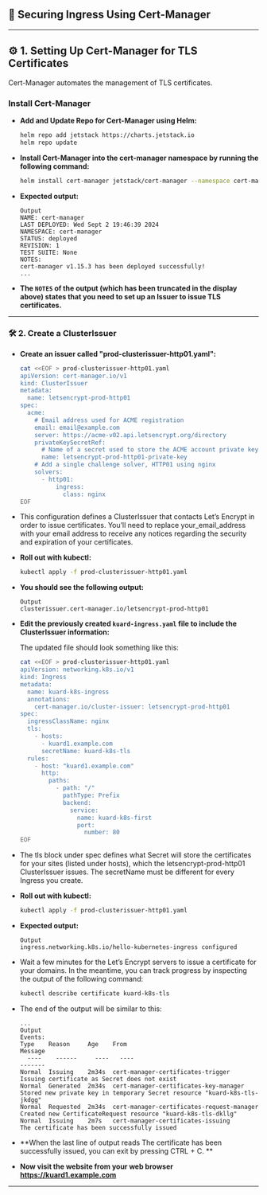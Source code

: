 ## **🔐 **Securing Ingress Using Cert-Manager****

---

## **⚙️ **1. Setting Up Cert-Manager for TLS Certificates****

Cert-Manager automates the management of TLS certificates.

### **Install Cert-Manager**

- **Add and Update Repo for Cert-Manager using Helm:**

    ```bash
    helm repo add jetstack https://charts.jetstack.io
    helm repo update
    ```

- **Install Cert-Manager into the cert-manager namespace by running the following command:**

    ```bash
    helm install cert-manager jetstack/cert-manager --namespace cert-manager --create-namespace --version v1.15.3 --set crds.enabled=true
    ```

- **Expected output:**
    ```text
    Output
    NAME: cert-manager
    LAST DEPLOYED: Wed Sept 2 19:46:39 2024
    NAMESPACE: cert-manager
    STATUS: deployed
    REVISION: 1
    TEST SUITE: None
    NOTES:
    cert-manager v1.15.3 has been deployed successfully!
    ...
    ```

- **The `NOTES` of the output (which has been truncated in the display above) states that you need to set up an Issuer
  to issue TLS certificates.**

---

### **🛠️ **2. Create a ClusterIssuer****

- **Create an issuer called "prod-clusterissuer-http01.yaml":**

    ```bash
    cat <<EOF > prod-clusterissuer-http01.yaml
    apiVersion: cert-manager.io/v1
    kind: ClusterIssuer
    metadata:
      name: letsencrypt-prod-http01
    spec:
      acme:
        # Email address used for ACME registration
        email: email@example.com
        server: https://acme-v02.api.letsencrypt.org/directory
        privateKeySecretRef:
          # Name of a secret used to store the ACME account private key
          name: letsencrypt-prod-http01-private-key
        # Add a single challenge solver, HTTP01 using nginx
        solvers:
          - http01:
              ingress:
                class: nginx
    EOF
    ```

- This configuration defines a ClusterIssuer that contacts Let’s Encrypt in order to issue certificates. You’ll need to
  replace your_email_address with your email address to receive any notices regarding the security and expiration of
  your certificates.


- **Roll out with kubectl:**
    ```bash
    kubectl apply -f prod-clusterissuer-http01.yaml
    ```

- **You should see the following output:**

    ```text
    Output
    clusterissuer.cert-manager.io/letsencrypt-prod-http01
    ```

- **Edit the previously created `kuard-ingress.yaml` file to include the ClusterIssuer information:**

  The updated file should look something like this:

    ```bash
    cat <<EOF > prod-clusterissuer-http01.yaml
    apiVersion: networking.k8s.io/v1
    kind: Ingress
    metadata:
      name: kuard-k8s-ingress
      annotations:
        cert-manager.io/cluster-issuer: letsencrypt-prod-http01
    spec:
      ingressClassName: nginx
      tls:
        - hosts:
          - kuard1.example.com
          secretName: kuard-k8s-tls
      rules:
        - host: "kuard1.example.com"
          http:
            paths:
              - path: "/"
                pathType: Prefix
                backend:
                  service:
                    name: kuard-k8s-first
                    port:
                      number: 80
    EOF
    ```

- The tls block under spec defines what Secret will store the certificates for your sites (listed under hosts), which
  the letsencrypt-prod-http01 ClusterIssuer issues. The secretName must be different for every Ingress you create.

- **Roll out with kubectl:**
    ```bash
    kubectl apply -f prod-clusterissuer-http01.yaml
    ```

- **Expected output:**
    ```text
    Output
    ingress.networking.k8s.io/hello-kubernetes-ingress configured
    ```

- Wait a few minutes for the Let’s Encrypt servers to issue a certificate for your domains. In the meantime, you can
  track progress by inspecting the output of the following command:

    ```bash
    kubectl describe certificate kuard-k8s-tls
    ```

- The end of the output will be similar to this:

    ```text
    ...
    Output
    Events:
    Type    Reason     Age    From                                       Message
      ----    ------     ----   ----                                       -------
    Normal  Issuing    2m34s  cert-manager-certificates-trigger          Issuing certificate as Secret does not exist
    Normal  Generated  2m34s  cert-manager-certificates-key-manager      Stored new private key in temporary Secret resource "kuard-k8s-tls-jkdgg"
    Normal  Requested  2m34s  cert-manager-certificates-request-manager  Created new CertificateRequest resource "kuard-k8s-tls-dkllg"
    Normal  Issuing    2m7s   cert-manager-certificates-issuing          The certificate has been successfully issued
    ```

- **When the last line of output reads The certificate has been successfully issued, you can exit by pressing CTRL + C.
  **

- **Now visit the website from your web browser https://kuard1.example.com**

---